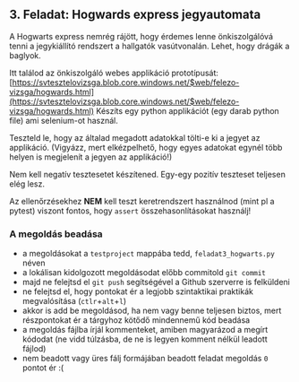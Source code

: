 ## 3. Feladat: Hogwards express jegyautomata

A Hogwarts express nemrég rájött, hogy érdemes lenne önkiszolgálóvá tenni a jegykiállító rendszert a hallgatók
vasútvonalán. Lehet, hogy drágák a baglyok.

Itt találod az önkiszolgáló webes applikáció prototípusát:
[https://svtesztelovizsga.blob.core.windows.net/$web/felezo-vizsga/hogwards.html](https://svtesztelovizsga.blob.core.windows.net/$web/felezo-vizsga/hogwards.html)
Készíts egy python applikációt (egy darab python file) ami selenium-ot használ.

Teszteld le, hogy az általad megadott adatokkal tölti-e ki a jegyet az applikáció. (Vigyázz, mert elkézpelhető, hogy egyes adatokat egynél több helyen is megjelenít a jegyen az applikáció!)

Nem kell negatív tesztesetet készítened. Egy-egy pozitív teszteset teljesen elég lesz.

Az ellenőrzésekhez __NEM__ kell teszt keretrendszert használnod (mint pl a pytest) viszont fontos, hogy `assert` összehasonlításokat használj!


### A megoldás beadása

* a megoldásokat a `testproject` mappába tedd, `feladat3_hogwarts.py` néven
* a lokálisan kidolgozott megoldásodat előbb commitold `git commit`
* majd ne felejtsd el `git push` segítségével a Github szerverre is felküldeni
* ne felejtsd el, hogy pontokat ér a legjobb szintaktikai praktikák megvalósítása (`ctlr`+`alt`+`l`)
* akkor is add be megoldásod, ha nem vagy benne teljesen biztos, mert részpontokat ér a tárgyhoz kötődő mindennemű kód beadása
* a megoldás fájlba írjál kommenteket, amiben magyarázod a megírt kódodat (ne vidd túlzásba, de ne is legyen komment nélkül leadott fájlod)
* nem beadott vagy üres fálj formájában beadott feladat megoldás `0` pontot ér :(
